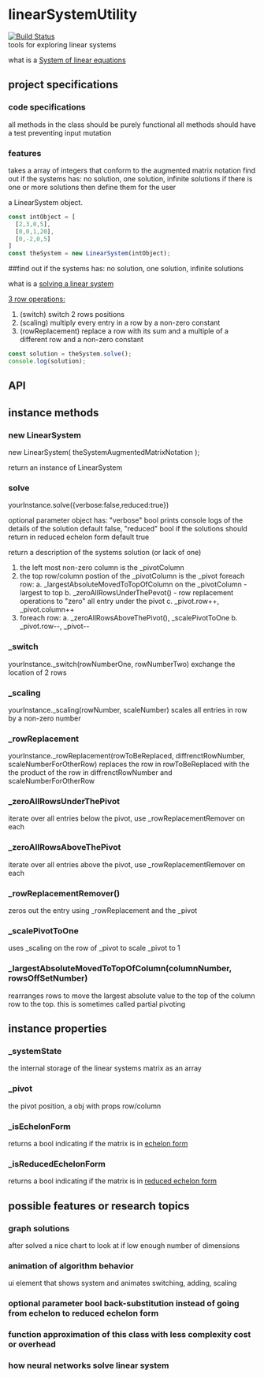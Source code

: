 # linearSystemUtility

[![Build Status](https://travis-ci.org/DylanKojiCheslin/linearSystemUtility.svg?branch=master)](https://travis-ci.org/DylanKojiCheslin/linearSystemUtility)  
tools for exploring linear systems

what is a [System of linear equations](https://en.wikipedia.org/wiki/System_of_linear_equations "System_of_linear_equations")

## project specifications

### code specifications
all methods in the class should be purely functional
all methods should have a test preventing input mutation

### features
takes a array of integers that conform to the augmented matrix notation
find out if the systems has: no solution, one solution, infinite solutions
if there is one or more solutions then define them for the user

a LinearSystem object.

```javascript
const intObject = [
  [2,3,0,5],
  [0,0,1,20],
  [0,-2,0,5]
]
const theSystem = new LinearSystem(intObject);
```

##find out if the systems has: no solution, one solution, infinite solutions

what is a [solving a linear system](https://en.wikipedia.org/wiki/Augmented_matrix#Solution_of_a_linear_system "solving_a_System_of_linear_equations")

[3 row operations:](https://en.wikipedia.org/wiki/Elementary_matrix#Operations "matrix_Operations")

1. (switch) switch 2 rows positions
2. (scaling) multiply every entry in a row by a non-zero constant
3. (rowReplacement) replace a row with its sum and a multiple of a different row and a non-zero constant


```javascript
const solution = theSystem.solve();
console.log(solution);
```

## API

## instance methods

### new LinearSystem
new LinearSystem( theSystemAugmentedMatrixNotation );

return an instance of LinearSystem

### solve
  yourInstance.solve({verbose:false,reduced:true})

optional parameter object has:
"verbose" bool prints console logs of the details of the solution default false,
"reduced" bool if the solutions should return in reduced echelon form default true

return a description of the systems solution (or lack of one)

1. the left most non-zero column is the _pivotColumn
2. the top row/column postion of the _pivotColumn is the _pivot
foreach row:
a. _largestAbsoluteMovedToTopOfColumn on the _pivotColumn - largest to top
b. _zeroAllRowsUnderThePevot() - row replacement operations to "zero" all entry under the pivot
c. _pivot.row++, _pivot.column++
3. foreach row:
a. _zeroAllRowsAboveThePivot(), _scalePivotToOne
b. _pivot.row--, _pivot--

### _switch
yourInstance._switch(rowNumberOne, rowNumberTwo)
exchange the location of 2 rows

### _scaling
yourInstance._scaling(rowNumber, scaleNumber)
scales all entries in row by a non-zero number

### _rowReplacement
yourInstance._rowReplacement(rowToBeReplaced, diffrenctRowNumber, scaleNumberForOtherRow)
replaces the row in rowToBeReplaced with the the product of the row in diffrenctRowNumber and scaleNumberForOtherRow

### _zeroAllRowsUnderThePivot
iterate over all entries below the pivot, use _rowReplacementRemover on each

### _zeroAllRowsAboveThePivot
iterate over all entries above the pivot, use _rowReplacementRemover on each

### _rowReplacementRemover()
zeros out the entry using _rowReplacement and the _pivot

### _scalePivotToOne
uses _scaling on the row of _pivot to scale _pivot to 1

### _largestAbsoluteMovedToTopOfColumn(columnNumber, rowsOffSetNumber)
rearranges rows to move the largest absolute value to the top of the column row to the top.
this is sometimes called partial pivoting

## instance properties

### _systemState
the internal storage of the linear systems matrix as an array

### _pivot
the pivot position, a obj with props row/column

### _isEchelonForm
returns a bool indicating if the matrix is in [echelon form](https://en.wikipedia.org/wiki/Row_echelon_form "etchlon_Form")

### _isReducedEchelonForm
returns a bool indicating if the matrix is in [reduced echelon form](https://en.wikipedia.org/wiki/Row_echelon_form#Reduced_row_echelon_form "reduced_echelon_form")

## possible features or research topics

### graph solutions
after solved a nice chart to look at if low enough number of dimensions

### animation of algorithm behavior
ui element that shows system and animates switching, adding, scaling

### optional parameter bool back-substitution instead of going from echelon to reduced echelon form

### function approximation of this class with less complexity cost or overhead

### how neural networks solve linear system
